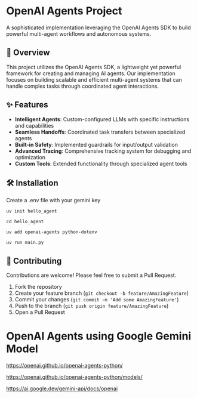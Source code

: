 # OpenAI Agents Project

A sophisticated implementation leveraging the OpenAI Agents SDK to build powerful multi-agent workflows and autonomous systems.

## 🚀 Overview

This project utilizes the OpenAI Agents SDK, a lightweight yet powerful framework for creating and managing AI agents. Our implementation focuses on building scalable and efficient multi-agent systems that can handle complex tasks through coordinated agent interactions.

## ✨ Features

- **Intelligent Agents**: Custom-configured LLMs with specific instructions and capabilities
- **Seamless Handoffs**: Coordinated task transfers between specialized agents
- **Built-in Safety**: Implemented guardrails for input/output validation
- **Advanced Tracing**: Comprehensive tracking system for debugging and optimization
- **Custom Tools**: Extended functionality through specialized agent tools

## 🛠️ Installation


Create a .env file with your gemini key
    
    
    uv init hello_agent

    cd hello_agent

    uv add openai-agents python-dotenv

    uv run main.py

## 🤝 Contributing

Contributions are welcome! Please feel free to submit a Pull Request.

1. Fork the repository
2. Create your feature branch (`git checkout -b feature/AmazingFeature`)
3. Commit your changes (`git commit -m 'Add some AmazingFeature'`)
4. Push to the branch (`git push origin feature/AmazingFeature`)
5. Open a Pull Request

# OpenAI Agents using Google Gemini Model

https://openai.github.io/openai-agents-python/

https://openai.github.io/openai-agents-python/models/

https://ai.google.dev/gemini-api/docs/openai
